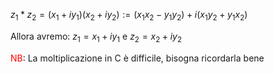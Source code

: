 $z_{1}*z_{2}=(x_{1}+iy_{1})(x_{2}+iy_{2}):=(x_{1}x_{2}-y_{1}y_{2})+i(x_{1}y_{2}+y_{1}x_{2})$

Allora avremo: $z_{1}=x_{1}+iy_{1}$ e $z_{2}=x_{2}+iy_{2}$

<font color="#ff0000">NB</font>: La moltiplicazione in C è difficile, bisogna ricordarla bene